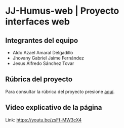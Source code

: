 # JJ-Humus-web | Proyecto interfaces web

## Integrantes del equipo
- Aldo Azael Amaral Delgadillo
- Jhovany Gabriel Jaime Fernández
- Jesus Alfredo Sánchez Tovar

## Rúbrica del proyecto
Para consultar la rúbrica del proyecto presione [aquí](https://docs.google.com/document/d/1TDuC1opL-gy7zAEHCCGkVfFidmCmV6xX/edit?usp=sharing&ouid=114662547185048252107&rtpof=true&sd=true).

## Video explicativo de la página
Link: https://youtu.be/zsFf-MW3cX4

